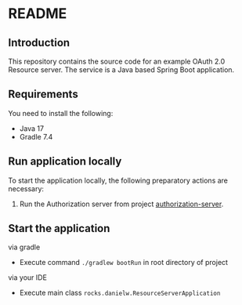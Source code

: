 # README

## Introduction

This repository contains the source code for an example OAuth 2.0 Resource server. The service is a Java based Spring Boot application.

## Requirements

You need to install the following:

- Java 17
- Gradle 7.4

## Run application locally

To start the application locally, the following preparatory actions are necessary:

1. Run the Authorization server from project [authorization-server](../authorization-server).

## Start the application

via gradle
- Execute command `./gradlew bootRun` in root directory of project

via your IDE
- Execute main class `rocks.danielw.ResourceServerApplication`
